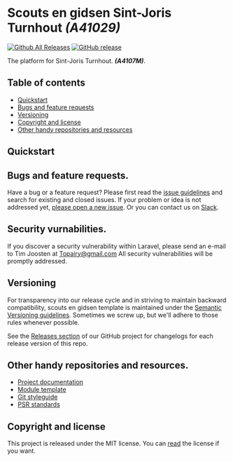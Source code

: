 # Scouts en gidsen Sint-Joris Turnhout *(A41029)*

[![Github All Releases](https://img.shields.io/github/downloads/SIJOT/SIJOT-L5.2/total.svg)]()
[![GitHub release](https://img.shields.io/github/release/SIJOT/SIJOT-L5.2.svg)]()

The platform for Sint-Joris Turnhout. ***(A4107M)***.

## Table of contents

* [Quickstart](#quickstart)
* [Bugs and feature requests](#bugs-and-feature-requests)
* [Versioning](#versioning)
* [Copyright and license](#copyright-and-license)
* [Other handy repositories and resources](#other-handy-repositories-and-resources)

## Quickstart

## Bugs and feature requests. 
Have a bug or a feature request? Please first read the [issue guidelines]() and search for existing and closed issues. If your problem or idea is not addressed yet, [please open a new issue](). Or you can contact us on [Slack](https://rientjeteen.slack.com).

## Security vurnabilities.

If you discover a security vulnerability within Laravel, please send an e-mail to Tim Joosten at [Topairy@gmail.com](mailto:Topairy@gmail.com) All security vulnerabilities will be promptly addressed.


## Versioning 
For transparency into our release cycle and in striving to maintain backward compatibility, scouts en gidsen template is maintained under the [Semantic Versioning guidelines](http://semver.org/). Sometimes we screw up, but we'll adhere to those rules whenever possible.

See the [Releases section](https://github.com/template-hop/web-platform/releases) of our GitHub project for changelogs for each release version of this repo.

## Other handy repositories and resources. 

- [Project documentation](http://hop-template.readthedocs.org/en/latest/GulpJS/)
- [Module template](https://github.com/Tjoosten/module-skeleton/tree/master)
- [Git styleguide](https://github.com/jonathanong/git-style-guide)
- [PSR standards](http://www.php-fig.org/)

## Copyright and license 

This project is released under the MIT license. You can [read](LICENSE) the license if you want.
